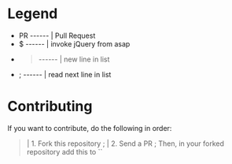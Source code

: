 # Legend
* PR ------ | Pull Request
* $  ------ | invoke jQuery from asap
* >  ------ | new line in list
* ;  ------ | read next line in list
# Contributing
If you want to contribute, do the following in order:
>  | 1. Fork this repository ;
>  | 2. Send a PR ;
Then, in your forked repository add this to `` 

